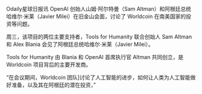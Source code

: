 Odaily星球日报讯 OpenAI 创始人山姆·阿尔特曼（Sam Altman）和阿根廷总统哈维尔·米莱（Javier Milei）在旧金山会面，讨论了 Worldcoin 在南美国家的投资等问题。

周三，该项目的两位主要支持者，Tools for Humanity 联合创始人 Sam Altman 和 Alex Blania 会见了阿根廷总统哈维尔·米莱（Javier Milei）。

Tools for Humanity 由 Blania 和 OpenAI 首席执行官 Altman 共同创立，是 Worldcoin 项目背后的主要开发商。

“在会议期间，Worldcoin 团队]讨论了人工智能的进步，如何让人类为人工智能做好准备，以及其在阿根廷的潜在投资，”


